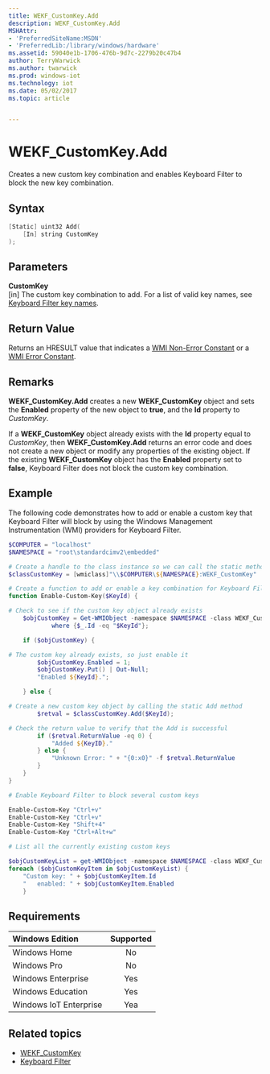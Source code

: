 ```yaml
---
title: WEKF_CustomKey.Add
description: WEKF_CustomKey.Add
MSHAttr:
- 'PreferredSiteName:MSDN'
- 'PreferredLib:/library/windows/hardware'
ms.assetid: 59040e1b-1706-476b-9d7c-2279b20c47b4
author: TerryWarwick
ms.author: twarwick
ms.prod: windows-iot
ms.technology: iot
ms.date: 05/02/2017
ms.topic: article


---
```

# WEKF_CustomKey.Add

Creates a new custom key combination and enables Keyboard Filter to block the new key combination.

## Syntax

```powershell
[Static] uint32 Add(
    [In] string CustomKey
);
```

## Parameters

**CustomKey**</br>\[in\] The custom key combination to add. For a list of valid key names, see [Keyboard Filter key names](keyboardfilter-key-names.md).

## Return Value

Returns an HRESULT value that indicates a [WMI Non-Error Constant](/windows/win32/wmisdk/wmi-non-error-constants) or a [WMI Error Constant](/windows/win32/wmisdk/wmi-error-constants).

## Remarks

**WEKF_CustomKey.Add** creates a new **WEKF_CustomKey** object and sets the **Enabled** property of the new object to **true**, and the **Id** property to *CustomKey*.

If a **WEKF_CustomKey** object already exists with the **Id** property equal to *CustomKey*, then **WEKF_CustomKey.Add** returns an error code and does not create a new object or modify any properties of the existing object. If the existing **WEKF_CustomKey** object has the **Enabled** property set to **false**, Keyboard Filter does not block the custom key combination.

## Example

The following code demonstrates how to add or enable a custom key that Keyboard Filter will block by using the Windows Management Instrumentation (WMI) providers for Keyboard Filter.

```powershell
$COMPUTER = "localhost"
$NAMESPACE = "root\standardcimv2\embedded"

# Create a handle to the class instance so we can call the static methods
$classCustomKey = [wmiclass]"\\$COMPUTER\${NAMESPACE}:WEKF_CustomKey"

# Create a function to add or enable a key combination for Keyboard Filter to block
function Enable-Custom-Key($KeyId) {

# Check to see if the custom key object already exists
    $objCustomKey = Get-WMIObject -namespace $NAMESPACE -class WEKF_CustomKey |
            where {$_.Id -eq "$KeyId"};

    if ($objCustomKey) {

# The custom key already exists, so just enable it
        $objCustomKey.Enabled = 1;
        $objCustomKey.Put() | Out-Null;
        "Enabled ${KeyId}.";

    } else {

# Create a new custom key object by calling the static Add method
        $retval = $classCustomKey.Add($KeyId);

# Check the return value to verify that the Add is successful
        if ($retval.ReturnValue -eq 0) {
            "Added ${KeyID}."
        } else {
            "Unknown Error: " + "{0:x0}" -f $retval.ReturnValue
        }
    }
}

# Enable Keyboard Filter to block several custom keys

Enable-Custom-Key "Ctrl+v"
Enable-Custom-Key "Ctrl+v"
Enable-Custom-Key "Shift+4"
Enable-Custom-Key "Ctrl+Alt+w"

# List all the currently existing custom keys

$objCustomKeyList = get-WMIObject -namespace $NAMESPACE -class WEKF_CustomKey
foreach ($objCustomKeyItem in $objCustomKeyList) {
    "Custom key: " + $objCustomKeyItem.Id
    "   enabled: " + $objCustomKeyItem.Enabled
    }
```

## Requirements

| Windows Edition        | Supported |
|:-----------------------|:---------:|
| Windows Home           | No        |
| Windows Pro            | No        |
| Windows Enterprise     | Yes       |
| Windows Education      | Yes       |
| Windows IoT Enterprise | Yea       |

## Related topics

- [WEKF_CustomKey](wekf-customkey.md)
- [Keyboard Filter](keyboardfilter.md)
